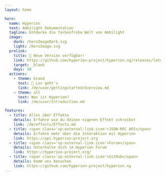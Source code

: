 ```yaml
---
layout: home

hero:
  name: Hyperion
  text: Ambilight Dokumentation
  tagline: Entdecke die farbenfrohe Welt von Ambilight
  image:
    dark: /heroImageDark.svg
    light: /heroImage.svg
  prelink:
    title: 🚀 Neue Version verfügbar!
    link: https://github.com/hyperion-project/hyperion.ng/releases/latest
    target: _blank
    days: 30
  actions:
    - theme: brand
      text: 🚀 Los geht's
      link: /de/user/gettingstarted/Overview.md
    - theme: alt
      text: Was ist Hyperion?
      link: /de/user/Introduction.md

features:
  - title: Alles über Effekte
    details: Erfahre wie du deinen eigenen Effekt schreibst
    link: /de/effects/Effects.md
  - title: <span class='vp-external-link-icon'>JSON-RPC API</span>
    details: Erfahre mehr über die Interaktion mit Hyperion
    link: https://api.hyperion-project.org
  - title: <span class='vp-external-link-icon'>Forum</span>
    details: Unterhalte dich im Hyperion Forum
    link: https://hyperion-project.org/
  - title: <span class='vp-external-link-icon'>GitHub</span>
    details: Komm uns besuchen
    link: https://github.com/hyperion-project/hyperion.ng
---
```

